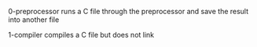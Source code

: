 0-preprocessor
runs a C file through the preprocessor and save the result into another file

1-compiler
compiles a C file but does not link
